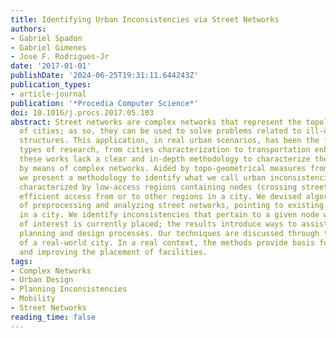 ```yaml
---
title: Identifying Urban Inconsistencies via Street Networks
authors:
- Gabriel Spadon
- Gabriel Gimenes
- Jose F. Rodrigues-Jr
date: '2017-01-01'
publishDate: '2024-06-25T19:31:11.644243Z'
publication_types:
- article-journal
publication: '*Procedia Computer Science*'
doi: 10.1016/j.procs.2017.05.103
abstract: Street networks are complex networks that represent the topology and geometry
  of cities; as so, they can be used to solve problems related to ill-designed urban
  structures. This application, in real urban scenarios, has been the focus of several
  types of research, from cities characterization to transportation enhancement. Nevertheless,
  these works lack a clear and in-depth methodology to characterize the urban space
  by means of complex networks. Aided by topo-geometrical measures from street networks,
  we present a methodology to identify what we call urban inconsistencies, which are
  characterized by low-access regions containing nodes (crossing streets) that lack
  efficient access from or to other regions in a city. We devised algorithms capable
  of preprocessing and analyzing street networks, pointing to existing mobility problems
  in a city. We identify inconsistencies that pertain to a given node where a facility
  of interest is currently placed; the results introduce ways to assist in the urban
  planning and design processes. Our techniques are discussed through the analysis
  of a real-world city. In a real context, the methods provide basis for analyzing
  and improving the placement of facilities.
tags:
- Complex Networks
- Urban Design
- Planning Inconsistencies
- Mobility
- Street Networks
reading_time: false
---
```

